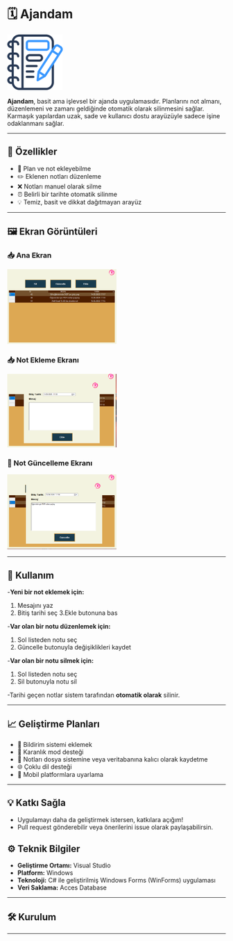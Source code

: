 # 🗓️ Ajandam

![](https://raw.githubusercontent.com/tahatoprak0/AjandamApp/refs/heads/main/images/AjandaLogo.png)

**Ajandam**, basit ama işlevsel bir ajanda uygulamasıdır. Planlarını not almanı, düzenlemeni ve zamanı geldiğinde otomatik olarak silinmesini sağlar.  
Karmaşık yapılardan uzak, sade ve kullanıcı dostu arayüzüyle sadece işine odaklanmanı sağlar.

---

## 🚀 Özellikler

- 📝 Plan ve not ekleyebilme  
- ✏️ Eklenen notları düzenleme  
- ❌ Notları manuel olarak silme  
- ⏰ Belirli bir tarihte otomatik silinme  
- 💡 Temiz, basit ve dikkat dağıtmayan arayüz

---

## 🖼️ Ekran Görüntüleri

### 📥 Ana Ekran
<img src="https://raw.githubusercontent.com/tahatoprak0/AjandamApp/refs/heads/main/images/AnaEkran.png" width="50%" height="50%"/>

### 📥 Not Ekleme Ekranı
<img src="https://raw.githubusercontent.com/tahatoprak0/AjandamApp/refs/heads/main/images/NotEklemeEkrani.png" width="50%" height="50%"/>

### 🔄 Not Güncelleme Ekranı
<img src="https://raw.githubusercontent.com/tahatoprak0/AjandamApp/refs/heads/main/images/GuncelleEkrani.png" width="50%" height="50%"/>

---

## 📌 Kullanım

-**Yeni bir not eklemek için:**
  1. Mesajını yaz
  2. Bitiş tarihi seç
  3.Ekle butonuna bas

-**Var olan bir notu düzenlemek için:**
  1. Sol listeden notu seç
  2. Güncelle butonuyla değişiklikleri kaydet

-**Var olan bir notu silmek için:**
  1. Sol listeden notu seç
  2. Sil butonuyla notu sil     

-Tarihi geçen notlar sistem tarafından **otomatik olarak** silinir.

---

## 📈 Geliştirme Planları

- 🔔 Bildirim sistemi eklemek
- 🌙 Karanlık mod desteği
- 💾 Notları dosya sistemine veya veritabanına kalıcı olarak kaydetme
- 🌐 Çoklu dil desteği
- 📱 Mobil platformlara uyarlama

---

## 💡 Katkı Sağla
- Uygulamayı daha da geliştirmek istersen, katkılara açığım!
- Pull request gönderebilir veya önerilerini issue olarak paylaşabilirsin.

## ⚙️ Teknik Bilgiler

- **Geliştirme Ortamı:** Visual Studio  
- **Platform:** Windows  
- **Teknoloji:** C# ile geliştirilmiş Windows Forms (WinForms) uygulaması  
- **Veri Saklama:** Acces Database

---
## 🛠️ Kurulum


  

---
